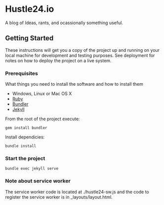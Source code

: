 # Hustle24.io 

A blog of Ideas, rants, and ocassionally something useful.

## Getting Started

These instructions will get you a copy of the project up and running on your local machine for development and testing purposes. See deployment for notes on how to deploy the project on a live system.

### Prerequisites

What things you need to install the software and how to install them

* Windows, Linux or Mac OS X
* [Ruby](https://www.ruby-lang.org/en/)
* [Bundler](http://bundler.io/)
* [Jekyll](https://jekyllrb.com/)

From the root of the project execute:

```
gem install bundler
```

Install dependicies:

```
bundle install
```

### Start the project

```
bundle exec jekyll serve
```

### Note about service worker

The service worker code is located at ./hustle24-sw.js and the code to register the service worker is in _layouts/layout.html.